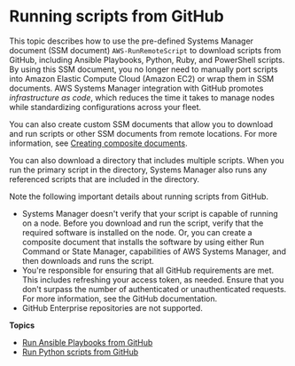# Running scripts from GitHub<a name="integration-remote-scripts"></a>

This topic describes how to use the pre\-defined Systems Manager document \(SSM document\) `AWS-RunRemoteScript` to download scripts from GitHub, including Ansible Playbooks, Python, Ruby, and PowerShell scripts\. By using this SSM document, you no longer need to manually port scripts into Amazon Elastic Compute Cloud \(Amazon EC2\) or wrap them in SSM documents\. AWS Systems Manager integration with GitHub promotes *infrastructure as code*, which reduces the time it takes to manage nodes while standardizing configurations across your fleet\. 

You can also create custom SSM documents that allow you to download and run scripts or other SSM documents from remote locations\. For more information, see [Creating composite documents](composite-docs.md)\.

You can also download a directory that includes multiple scripts\. When you run the primary script in the directory, Systems Manager also runs any referenced scripts that are included in the directory\. 

Note the following important details about running scripts from GitHub\.
+ Systems Manager doesn't verify that your script is capable of running on a node\. Before you download and run the script, verify that the required software is installed on the node\. Or, you can create a composite document that installs the software by using either Run Command or State Manager, capabilities of AWS Systems Manager, and then downloads and runs the script\.
+ You're responsible for ensuring that all GitHub requirements are met\. This includes refreshing your access token, as needed\. Ensure that you don't surpass the number of authenticated or unauthenticated requests\. For more information, see the GitHub documentation\.
+ GitHub Enterprise repositories are not supported\.

**Topics**
+ [Run Ansible Playbooks from GitHub](integration-github-ansible.md)
+ [Run Python scripts from GitHub](integration-github-python.md)